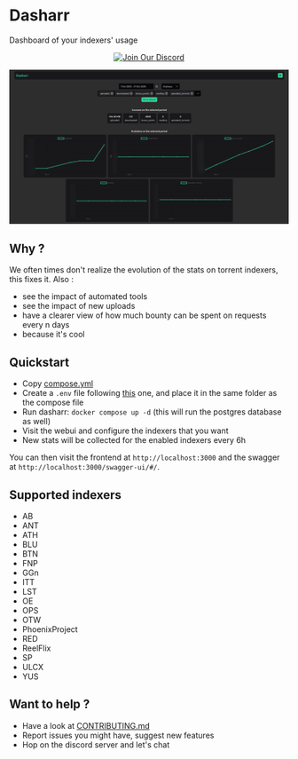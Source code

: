 # Dasharr
Dashboard of your indexers' usage

<p align="center">
  <a href="https://discord.gg/4vd7qAaFwX">
    <img src="https://img.shields.io/badge/Discord-Chat-5865F2?logo=discord&logoColor=white" alt="Join Our Discord">
  </a>
</p>

![header](media/preview.png)

## Why ?

We often times don't realize the evolution of the stats on torrent indexers, this fixes it. Also :

- see the impact of automated tools
- see the impact of new uploads
- have a clearer view of how much bounty can be spent on requests every n days
- because it's cool

## Quickstart

- Copy [compose.yml](./compose.yml)
- Create a `.env` file following [this](./backend/.env.example) one, and place it in the same folder as the compose file
- Run dasharr: `docker compose up -d` (this will run the postgres database as well)
- Visit the webui and configure the indexers that you want
- New stats will be collected for the enabled indexers every 6h

You can then visit the frontend at `http://localhost:3000` and the swagger at `http://localhost:3000/swagger-ui/#/`.

## Supported indexers

* AB
* ANT
* ATH
* BLU
* BTN
* FNP
* GGn
* ITT
* LST
* OE
* OPS
* OTW
* PhoenixProject
* RED
* ReelFlix
* SP
* ULCX
* YUS

## Want to help ?

- Have a look at [CONTRIBUTING.md](./CONTRIBUTING.md)
- Report issues you might have, suggest new features
- Hop on the discord server and let's chat
